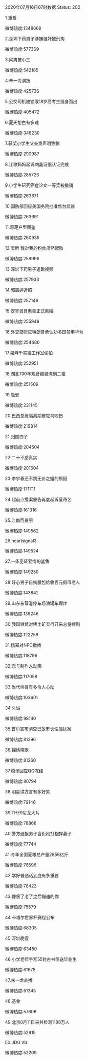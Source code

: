 2020年07月16日07时数据
Status: 200

1.重启

微博热度:1348669

2.深圳下药男子涉嫌强奸被刑拘

微博热度:577369

3.梁爽被小三

微博热度:542185

4.朱一龙演技

微博热度:425736

5.公交司机被锁喉18岁高考生挺身而出

微博热度:405472

6.夏天想白有多难

微博热度:348230

7.获奖小学生父亲发声明致歉

微博热度:290987

8.江歌妈妈起诉刘鑫证据认证完成

微博热度:285726

9.小学生研究癌症论文一等奖被撤销

微博热度:263871

10.国防部回应美国务院批准售台武器

微博热度:263691

11.奇葩户型图鉴

微博热度:260939

12.吴昕 我对我的粉丝肃然起敬

微博热度:259996

13.深圳下药男子道歉视频

微博热度:257933

14.郭碧婷近照

微博热度:257146

15.安宰贤具惠善正式离婚

微博热度:255948

16.外交部回应特朗普承认劝多国禁用华为

微博热度:254480

17.易烊千玺被工作室偷拍

微博热度:252951

18.湖北700年观音阁被淹到二楼

微博热度:251509

19.瓶邪

微博热度:231145

20.巴西总统隔离期被鸵鸟咬伤

微博热度:219814

21.归国四子

微博热度:204504

22.二十不惑真实

微博热度:201604

23.李宇春还不跳无价之姐的原因

微博热度:171711

24.超前点播案原告再度起诉爱奇艺

微博热度:161316

25.江南百景图

微博热度:149562

26.heartsignal3

微博热度:149524

27.一条见证爱情的鲨鱼

微博热度:149250

28.好心男子自掏腰包给收百元假币老人

微博热度:143842

29.山东东营港停车场油罐车爆炸

微博热度:136246

30.我国继续对稀土矿实行开采总量控制

微博热度:122259

31.杨幂对NPC撒娇

微博热度:118796

32.恋与制作人动画

微博热度:117058

33.当代帅哥有多令人心动

微博热度:103601

34.久诚

微博热度:98140

35.首尔宣布彻查已故市长性骚扰案

微博热度:81296

36.锦绣南歌

微博热度:81260

37.腾讯回应QQ冻结

微博热度:80794

38.明星讲方言有多好笑

微博热度:79146

39.THE9尼龙大片

微博热度:78868

40.警方通报男子当街殴打抱摔妻子

微博热度:77744

41.今年全国夏粮总产量2856亿斤

微博热度:76596

42.学好普通话到底有多重要

微博热度:76423

43.像极了老了之后蹦迪的你

微博热度:75579

44.卡塔尔世界杯赛程公布

微博热度:68305

45.深圳晚霞

微博热度:63450

46.小学老师手写55封古书信送毕业生

微博热度:61678

47.朱一龙直播

微博热度:61345

48.基金

微博热度:57606

49.北京6月11日来共检测1188万人

微博热度:52915

50.JDG VG

微博热度:52209

